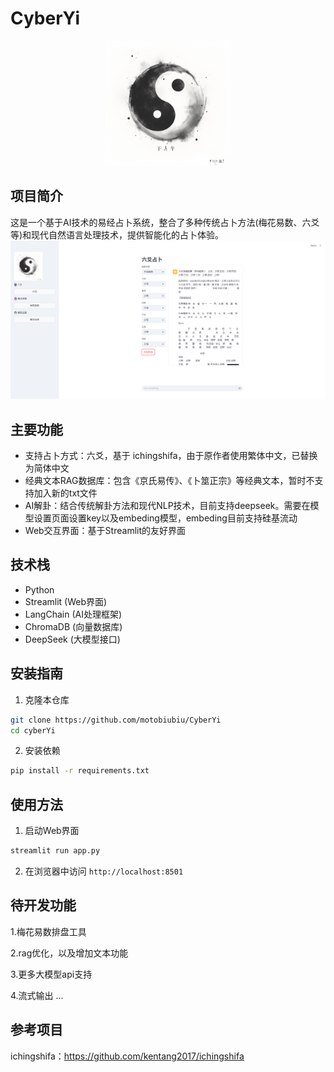 # CyberYi
<div align="center"> <img src="./img/img.png" width = 200 height = 200 />

 </div>


## 项目简介
这是一个基于AI技术的易经占卜系统，整合了多种传统占卜方法(梅花易数、六爻等)和现代自然语言处理技术，提供智能化的占卜体验。
![alt text](./img/image.png)

## 主要功能
- 支持占卜方式：六爻，基于 ichingshifa，由于原作者使用繁体中文，已替换为简体中文
- 经典文本RAG数据库：包含《京氏易传》、《卜筮正宗》等经典文本，暂时不支持加入新的txt文件
- AI解卦：结合传统解卦方法和现代NLP技术，目前支持deepseek。需要在模型设置页面设置key以及embeding模型，embeding目前支持硅基流动
- Web交互界面：基于Streamlit的友好界面

## 技术栈
- Python
- Streamlit (Web界面)
- LangChain (AI处理框架)
- ChromaDB (向量数据库)
- DeepSeek (大模型接口)

## 安装指南
1. 克隆本仓库
```bash
git clone https://github.com/motobiubiu/CyberYi
cd cyberYi
```

2. 安装依赖
```bash
pip install -r requirements.txt
```


## 使用方法
1. 启动Web界面
```bash
streamlit run app.py
```

2. 在浏览器中访问 `http://localhost:8501`

## 待开发功能
1.梅花易数排盘工具 

2.rag优化，以及增加文本功能

3.更多大模型api支持

4.流式输出
...


## 参考项目
ichingshifa：https://github.com/kentang2017/ichingshifa

